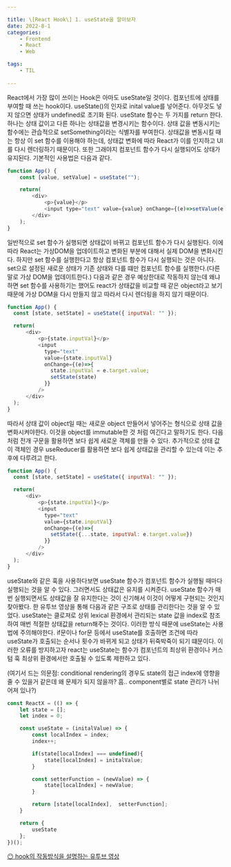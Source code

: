 ```yaml
---

title: \[React Hook\] 1. useState을 알아보자 
date: 2022-8-1
categories: 
    - Frontend
    - React
    - Web

tags:
    - TIL
 
---
```


React에서 가장 많이 쓰이는 Hook은 아마도 useState일 것이다. 컴포넌트에 상태를 부여할 때 쓰는 hook이다. useState()의 인자로 inital value를 넣어준다. 아무것도 넣지 않으면 상태가 undefined로 초기화 된다. useState 함수는 두 가지를 return 한다. 하나는 상태 값이고 다른 하나는 상태값을 변경시키는 함수이다. 상태 값을 변동시키는 함수에는 관습적으로 setSomething이라는 식별자를 부여한다. 상태값을 변동시킬 때는 항상 이 set 함수를 이용해야 하는데, 상태값 변화에 따라 React가 이를 인지하고 UI를 다시 렌더링하기 때문이다. 또한 그래야지 컴포넌트 함수가 다시 실행되어도 상태가 유지된다. 기본적인 사용법은 다음과 같다.

```javascript
function App() {
    const [value, setValue] = useState("");

    return(
        <div>
            <p>{value}</p>
            <input type="text" value={value} onChange={(e)=>setValue(e.target.value)}/>
        </div>
    );
}
```

일반적으로 set 함수가 실행되면 상태값이 바뀌고 컴포넌트 함수가 다시 실행된다. 이에 따라 React는 가상DOM을 업데이트하고 변화된 부분에 대해서 실제 DOM을 변화시킨다. 하지만 set 함수를 실행한다고 항상 컴포넌트 함수가 다시 실행되는 것은 아니다. set으로 설정된 새로운 상태가 기존 상태와 다를 떄만 컴포넌트 함수를 실행한다.(다른 말로 가상 DOM을 업데이트한다.) 다음과 같은 경우 예상한대로 작동하지 않는데 왜냐하면 set 함수를 사용하기는 했어도 react가 상태값을 비교할 때 같은 object라고 보기 때문에 가상 DOM을 다시 만들지 않고 따라서 다시 렌더링을 하지 않기 때문이다.

```javascript
function App() {
  const [state, setState] = useState({ inputVal: "" });

  return(
      <div>
          <p>{state.inputVal}</p>
          <input 
            type="text" 
            value={state.inputVal} 
            onChange={(e)=>{
              state.inputVal = e.target.value;
              setState(state)
            }}
          />
      </div>
  );
}
```

따라서 상태 값이 object일 때는 새로운 object 만들어서 넣어주는 형식으로 상태 값을 변화시켜야한다. 이것을 object를 immutable한 것 처럼 여긴다고 말하기도 한다. 다음처럼 전개 구문을 활용하면 보다 쉽게 새로운 객체를 만들 수 있다. 추가적으로 상태 값이 객체인 경우 useReducer를 활용하면 보다 쉽게 상태값을 관리할 수 있는데 이는 추후에 다루려고 한다.

```javascript
function App() {
  const [state, setState] = useState({ inputVal: "" });

  return(
      <div>
          <p>{state.inputVal}</p>
          <input 
            type="text" 
            value={state.inputVal} 
            onChange={(e)=>{
              setState({...state, inputVal: e.target.value})
            }}
          />
      </div>
  );
}
```

useState와 같은 훅을 사용하다보면 useState 함수가 컴포넌트 함수가 실행될 때마다 실행되는 것을 알 수 있다. 그러면서도 상태값은 유지를 시켜준다. useState 함수가 매번 실행되면서도 상태값을 잘 유지한다는 것이 신기해서 이것이 어떻게 구현되는 것인지 찾아봤다. 한 유투브 영상을 통해 다음과 같은 구조로 상태를 관리한다는 것을 알 수 있었다. useState는 클로져로 상위 lexical 환경에서 관리되는 state 값을 index로 참조하여 매번 적절한 상태값을 return해주는 것이다. 이러한 방식 때문에 useState는 사용법에 주의해야한다. if문이나 for문 등에서 useState를 호출하면 조건에 따라 useState가 호출되는 순서나 횟수가 바뀌게 되고 상태가 뒤죽박죽이 되기 떄문이다. 이러한 오류를 방지하고자 react는 useState는 함수가 컴포넌트의 최상위 환경이나 커스텀 훅 최상위 환경에서만 호출될 수 있도록 제한하고 있다.

(여기서 드는 의문점: conditional rendering의 경우도 state의 접근 index에 영향을 줄 수 있을거 같은데 왜 문제가 되지 않을까? 흠.. component별로 state 관리가 나뉘어져 있나?)

```javascript
const ReactX = (() => {
    let state = [];
    let index = 0;

    const useState = (initalValue) => {
        const localIndex = index; 
        index++;

        if(state[localIndex] === undefined){
            state[localIndex] = initalValue;
        }

        const setterFunction = (newValue) => {
            state[localIndex] = newValue;
        }

        return [state[localIndex],  setterFunction];
    }

    return {
        useState
    };
})();

```


[😶 hook의 작동방식을 설명하는 유투브 영상](https://www.youtube.com/watch?v=1VVfMVQabx0)
